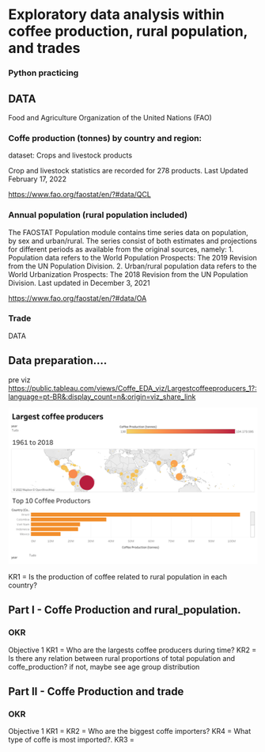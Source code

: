 # Exploratory data analysis within coffee production, rural population, and trades
### Python practicing
## DATA 

Food and Agriculture Organization of the United Nations (FAO)

### Coffe production (tonnes) by country and region: 
dataset: Crops and livestock products

Crop and livestock statistics are recorded for 278 products. Last Updated February 17, 2022

https://www.fao.org/faostat/en/?#data/QCL

### Annual population (rural population included)
The FAOSTAT Population module contains time series data on population, by sex and urban/rural. The series consist of both estimates and projections for different periods as available from the original sources, namely: 1. Population data refers to the World Population Prospects: The 2019 Revision from the UN Population Division.
2. Urban/rural population data refers to the World Urbanization Prospects: The 2018 Revision from the UN Population Division. Last updated in December 3, 2021

https://www.fao.org/faostat/en/?#data/OA

### Trade

DATA

## Data preparation....
pre viz
https://public.tableau.com/views/Coffe_EDA_viz/Largestcoffeeproducers_1?:language=pt-BR&:display_count=n&:origin=viz_share_link

![image](https://github.com/fernanda-rigo/Coffe_EDA/blob/0380fcb32348a49fd48b8266c20b44348990257a/Largest%20coffee%20producers.png)

KR1 = Is the production of coffee related to rural population in each country?


## Part I - Coffe Production and rural_population.
### OKR
Objective 1
KR1 = Who are the largests coffee producers during time? 
KR2 = Is there any relation between rural proportions of total population and coffe_production? 
  if not, maybe see age group distribution


## Part II - Coffe Production and trade
### OKR
Objective 1
KR1 =
KR2 = Who are the biggest coffe importers? 
KR4 = What type of coffe is most imported?.
KR3 =












